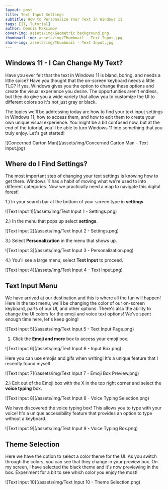 ```yaml
---
layout: post
title: Text Input Settings
subtitle: How to Personalize Your Text in Windows 11
tags: [IT, Tutorial]
author: Dennis Maksimov
cover-img: assets/img/Geometric background.png
thumbnail-img: assets/img/Thumbnail - Text Input.jpg
share-img: assets/img/Thumbnail - Text Input.jpg
---
```


## Windows 11 - I Can Change My Text?

Have you ever felt that the text in Windows 11 is bland, boring, and needs a little spice? Have you thought that the on-screen keyboard needs a little TLC? If yes, Windows gives you the option to change these options and create the visual experience you desire. The opportunities aren't endless, but they do give you a wide variety that allow you to customize the UI to different colors so it's not just gray or black.

The topics we'll be addressing today are how to find your text input settings in Windows 11, how to access them, and how to edit them to create your own unique visual experience. You might be a bit confused now,  but at the end of the tutorial, you'll be able to turn Windows 11 into something that you truly enjoy. Let's get started!

![Concerned Carton Man](/assets/img/Concerned Carton Man - Text Input.jpg)

## Where do I Find Settings?

The most important step of changing your text settings is knowing how to get there. Windows 11 has a habit of moving what we're used to into different categories. Now we practically need a map to navigate this digital forest! 

1.) In your search bar at the bottom of your screen type in **settings**.

![Text Input 1](/assets/img/Text Input 1 - Settings.png)

2.) In the menu that pops up select **settings**.

![Text Input 2](/assets/img/Text Input 2 - Settings.png)

3.) Select **Personalization** in the menu that shows up.

![Text Input 3](/assets/img/Text Input 3 - Personalization.png)

4.) You'll see a large menu, select **Text Input** to proceed.

![Text Input 4](/assets/img/Text Input 4 - Text Input.png)

## Text Input Menu

We have arrived at our destination and this is where all the fun will happen! Here in the text menu, we'll be changing the color of our on-screen keyboard, parts of our UI, and other options. There's also the ability to change the UI colors for the emoji and voice text options! We've spent enough time here, let's keep going!

![Text Input 5](/assets/img/Text Input 5 - Text Input Page.png)

1) Click the **Emoji and more** box to access your emoji box.

![Text Input 6](/assets/img/Text Input 6 - Input Box.png)

Here you can use emojis and gifs when writing! It's a unique feature that I recently found myself.

![Text Input 7](/assets/img/Text Input 7 - Emoji Box Preview.png)

2.) Exit out of the Emoji box with the X in the top right corner and select the **voice typing** box.

![Text Input 8](/assets/img/Text Input 8 - Voice Typing Selection.png)

We have discovered the voice typing box! This allows you to type with your voice! It's a unique accessibility feature that provides an option to type without a keyboard.

![Text Input 9](/assets/img/Text Input 9 - Voice Typing Box.png)

## Theme Selection

Here we have the option to select a color theme for the UI. As you switch through the colors, you can see that they change in your preview box. On my screen, I have selected the black theme and it's now previewing in the box. Experiment for a bit to see which color you enjoy the most!

![Text Input 10](/assets/img/Text Input 10 - Theme Selection.png)

